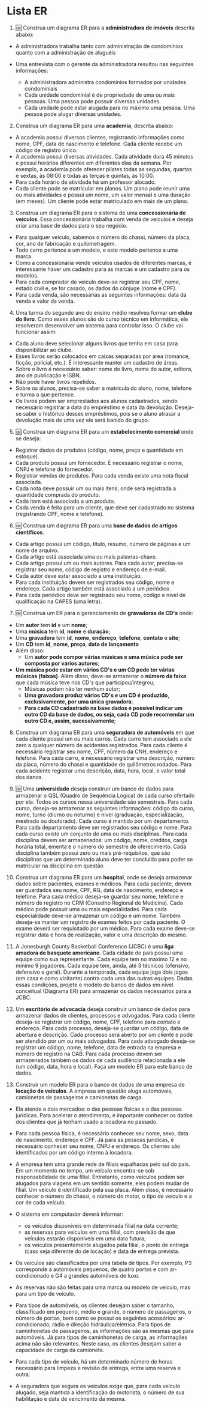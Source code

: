 # Lista ER

1. :ok: Construa um diagrama ER para a **administradora de imóveis** descrita abaixo:

* A administradora trabalha tanto com administração de condomínios quanto com a administração de aluguéis 

* Uma entrevista com o gerente da administradora resultou nas seguintes informações:

  * A administradora administra condomínios formados por unidades condominiais
  * Cada unidade condominial é de propriedade de uma ou mais pessoas. Uma pessoa pode possuir diversas unidades.
  * Cada unidade pode estar alugada para no máximo uma pessoa. Uma pessoa pode alugar diversas unidades.

2. Construa um diagrama ER para uma **academia**, descrita abaixo:

* A academia possui diversos clientes, registrando informações como nome, CPF, data de nascimento e telefone. Cada cliente recebe um código de registro único.
* A academia possui diversas atividades. Cada atividade dura 45 minutos e possui horários diferentes em diferentes dias da semana. Por exemplo, a academia pode oferecer pilates todas as segundas, quartas e sextas, às 08:00 e todas as terças e quintas, às 10:00.
* Para cada horário de atividade há um professor alocado.
* Cada cliente pode se matricular em planos. Um plano pode reunir uma ou mais atividades e possui um nome, um valor mensal e uma duração (em meses). Um cliente pode estar matriculado em mais de um plano.

3. Construa um diagrama ER para o sistema de uma **concessionária de veículos**. Essa concessionária trabalha com venda de veículos e deseja criar uma base de dados para o seu negócio. 

* Para qualquer veículo, sabemos o número do chassi, número da placa, cor, ano de fabricação e quilometragem. 
* Todo carro pertence a um modelo, e este modelo pertence a uma marca. 
* Como a concessionária vende veículos usados de diferentes marcas, é interessante haver um cadastro para as marcas e um cadastro para os modelos. 
* Para cada comprador de veículo deve-se registrar seu CPF, nome, estado civil e, se for casado, os dados do cônjuge (nome e CPF). 
* Para cada venda, são necessárias as seguintes informações: data da venda e valor da venda.

4. Uma turma do segundo ano do ensino médio resolveu formar um **clube do livro**. Como esses alunos são do curso técnico em informática, ele resolveram desenvolver um sistema para controlar isso. O clube vai funcionar assim:

* Cada aluno deve selecionar alguns livros que tenha em casa para disponibilizar ao clube.
* Esses livros serão colocados em caixas separadas por área (romance, ficção, policial, etc.). É interessante manter um cadastro de áreas.
* Sobre o livro é necessário saber: nome do livro, nome do autor, editora, ano de publicação e ISBN.
* Não pode haver livros repetidos.
* Sobre os alunos, precisa-se saber a matrícula do aluno, nome, telefone e turma a que pertence.
* Os livros podem ser emprestados aos alunos cadastrados, sendo necessário registrar a data do empréstimo e data da devolução. Deseja-se saber o histórico desses empréstimos, pois se o aluno atrasar a devolução mais de uma vez ele será banido do grupo. 

5. :ok: Construa um diagrama ER para um **estabelecimento comercial** onde se deseja:

* Registrar dados de produtos (código, nome, preço e quantidade em estoque). 
* Cada produto possui um fornecedor. É necessário registrar o nome, CNPJ e telefone do fornecedor.
* Registrar vendas de produtos. Para cada venda existe uma nota fiscal associada. 
* Cada nota deve possuir um ou mais itens, onde será registrada a quantidade comprada do produto.
* Cada item está associado a um produto.
* Cada venda é feita para um cliente, que deve ser cadastrado no sistema (registrando CPF, nome e telefone). 

6. :ok: Construa um diagrama ER para uma **base de dados de artigos científicos**. 

* Cada artigo possui um código, título, resumo, número de páginas e um nome de arquivo. 
* Cada artigo está associada uma ou mais palavras-chave. 
* Cada artigo possui um ou mais autores. Para cada autor, precisa-se registrar seu nome, código de registro e endereço de e-mail. 
* Cada autor deve estar associado a uma instituição. 
* Para cada instituição devem ser registrados seu código, nome e endereço. Cada artigo também está associado a um periódico. 
* Para cada periódico deve ser registrado seu nome, código e nível de qualificação na CAPES (uma letra). 

7. :ok: Construa um ER para o gerenciamento de **gravadoras de CD's** onde:

* Um **autor** tem **id** e um **nome**;
* Uma **música** tem **id**, **nome** e **duração**;
* Uma **gravadora** tem **id**, **nome**, **endereço**, **telefone**, **contato** e **site**;
* Um **CD** tem **id**, **nome**, **preço**, **data de lançamento**
* Além disso:
    * Um **autor pode compor várias músicas e uma música pode ser composta por vários autores**;
* **Um música pode estar em vários CD's e um CD pode ter várias músicas (faixas)**. Além disso, deve-se armazenar o **número da faixa** que cada música teve nos CD's que participou/integrou;
    * Músicas podem não ter nenhum autor;
    * **Uma gravadora produz vários CD's e um CD é produzido, exclusivamente, por uma única gravadora**;
    * **Para cada CD cadastrado na base dados é possível indicar um outro CD da base de dados, ou seja, cada CD pode recomendar um outro CD e, assim, sucessivamente**;

8. Construa um diagrama ER para uma **seguradora de automóveis** em que cada cliente possui um ou mais
carros. Cada carro tem associado a ele zero a qualquer número de acidentes registrados. Para cada cliente
é necessário registrar seu nome, CPF, número da CNH, endereço e telefone. Para cada carro, é necessário
registrar uma descrição, número da placa, número do chassi e quantidade de quilômetros rodados. Para
cada acidente registrar uma descrição, data, hora, local, e valor total dos danos.

9. :ok: Uma **universidade** deseja construir um banco de dados para armazenar o QSL (Quadro de Sequência
Lógica) de cada curso ofertado por ela. Todos os cursos nessa universidade são semestrais. Para cada
curso, deseja-se armazenar as seguintes informações: código do curso, nome, turno (diurno ou noturno) e
nível (graduação, especialização, mestrado ou doutorado). Cada curso é mantido por um departamento.
Para cada departamento deve ser registrados seu código e nome. Para cada curso existe um conjunto de
uma ou mais disciplinas. Para cada disciplina devem ser armazenados: um código, nome, créditos, carga
horária total, ementa e o número do semestre de oferecimento. Cada disciplina também possui zero ou mais
pré-requisitos, que são disciplinas que um determinado aluno deve ter concluído para poder se matricular
na disciplina em questão

10. Construa um diagrama ER para um **hospital**, onde se deseja armazenar dados sobre pacientes, exames
e médicos. Para cada paciente, devem ser guardados seu nome, CPF, RG, data de nascimento, endereço e
telefone. Para cada médico deseja-se guardar seu nome, telefone e número de registro no CRM (Conselho
Regional de Medicina). Cada médico pode possuir uma ou mais especialidades. Para cada especialidade
deve-se armazenar um código e um nome. Também deseja-se manter um registro de exames feitos por
cada paciente. O exame deverá ser requisitado por um médico. Para cada exame deve-se registrar data e
hora de realização, valor e uma descrição do mesmo.

11. A Jonesburgh County Basketball Conference (JCBC) é uma **liga amadora de basquete americano**. Cada cidade do país possui uma equipe como sua representante. Cada equipe tem no maximo 12 e no mínimo 9 jogadores. Cada equipe tem, ainda, até 3 técnicos (ofensivo, defensivo e geral). Durante a temporada, cada equipe joga dois jogos (em casa e como visitante) contra cada uma das outras equipes. Dadas essas condições, projete o modelo do banco de dados em nível conceitual (Diagrama ER) para armazenar os dados necessarios para a JCBC.

12.  Um **escritório de advocacia** deseja construir um banco de dados para armazenar dados de clientes, processos e advogados. Para cada cliente deseja-se registrar um código, nome, CPF, telefone para contato e endereço. Para cada processo, deseja-se guardar um código, data de abertura e descrição. Cada processo será aberto por um cliente e pode ser atendido por um ou mais advogados. Para cada advogado deseja-se registrar um código, nome, telefone, data de entrada na empresa e número de registro na OAB. Para cada processo devem ser armazenados também os dados de cada audiência relacionada a ele (um código, data, hora e local). Faça um modelo ER para este banco de dados.

13. Construir um modelo ER para o banco de dados de uma empresa de **locação de veículos**. A empresa em
questão aluga automóveis, camionetas de passageiros e camionetas de carga.

* Ela atende a dois mercados: o das pessoas físicas e o das pessoas jurídicas. Para acelerar o
atendimento, é importante conhecer os dados dos clientes que já tenham usado a locadora no passado.
* Para cada pessoa física, é necessário conhecer seu nome, sexo, data de nascimento, endereço e CPF. Já
para as pessoas jurídicas, é necessário conhecer seu nome, CNPJ e endereço. Os
clientes são identificados por um código interno à locadora.
* A empresa tem uma grande rede de filiais espalhadas pelo sul do país. Em um momento no tempo,
um veículo encontra-se sob responsabilidade de uma filial. Entretanto, como veículos podem ser alugados
para viagens em um sentido somente, eles podem mudar de filial. Um veículo é identificado pela sua placa.
Além disso, é necessário conhecer o número do chassi, o número do motor, o tipo de veículo e a cor de
cada veículo.

* O sistema em computador deverá informar:

  * os veículos disponíveis em determinada filial na data corrente;
  * as reservas para veículos em uma filial, com previsão de que veículos estarão disponíveis em uma
data futura;
  * os veículos presentemente alugados pela filial, o ponto de entrega (caso seja diferente do de
locação) e data de entrega prevista.

* Os veículos são classificados por uma tabela de tipos. Por exemplo, P3 corresponde a automóveis
pequenos, de quatro portas e com ar-condicionado e G4 a grandes automóveis de luxo. 
* As reservas não são feitas para uma marca ou modelo de veículo, mas para um tipo de veículo.
* Para tipos de automóveis, os clientes desejam saber o tamanho, classificado em pequeno, médio e grande, o número de passageiros, o número de portas, bem como se possui os seguintes acessórios: ar-condicionado, rádio e direção hidráulica/elétrica. Para tipos de caminhonetas de passageiros, as informações são as mesmas que para automóveis. Já para tipos de caminhonetas de carga, as informações acima não são
relevantes. Neste caso, os clientes desejam saber a capacidade de carga da camioneta.
* Para cada tipo de veículo, há um determinado número de horas necessário para limpeza e revisão de entrega, entre uma reserva e outra.
* A seguradora que segura os veículos exige que, para cada veículo alugado, seja mantida a identificação do motorista, o número de sua habilitação e data de vencimento da mesma.

